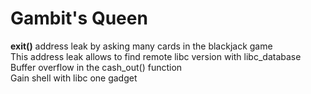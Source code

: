 # Gambit's Queen
**exit()** address leak by asking many cards in the blackjack game  
This address leak allows to find remote libc version with libc_database  
Buffer overflow in the cash_out() function  
Gain shell with libc one gadget  
